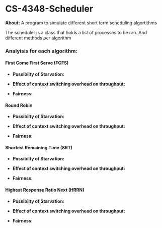 # CS-4348-Scheduler
**About:** A program to simulate different short term scheduling algortithms

The scheduler is a class that holds a list of processes to be ran. And different methods per algorithm

### Analyisis for each algorithm:

#### First Come First Serve (FCFS)
- **Possibilty of Starvation:**
  
- **Effect of context switching overhead on throughput:**

- **Fairness:**


#### Round Robin
- **Possibilty of Starvation:**
  
- **Effect of context switching overhead on throughput:**

- **Fairness:**


#### Shortest Remaining Time (SRT)
- **Possibilty of Starvation:**
  
- **Effect of context switching overhead on throughput:**

- **Fairness:**


#### Highest Response Ratio Next (HRRN)
- **Possibilty of Starvation:**
  
- **Effect of context switching overhead on throughput:**

- **Fairness:**


